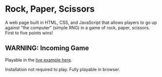 # Rock, Paper, Scissors

A web page built in HTML, CSS, and JavaScript that allows players to go up against "the computer" (simple RNG) in a game of rock, paper, scissors. First to five points wins!

## WARNING: Incoming Game

Playable in the [live example here](https://dinoflower.github.io/rock-paper-scissors/).

Installation not required to play. Fully playable in browser.
